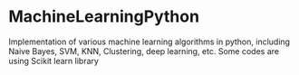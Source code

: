 # MachineLearningPython

Implementation of various machine learning algorithms in python, including Naive Bayes, SVM, KNN, Clustering, deep learning, etc. 
Some codes are using Scikit learn library

